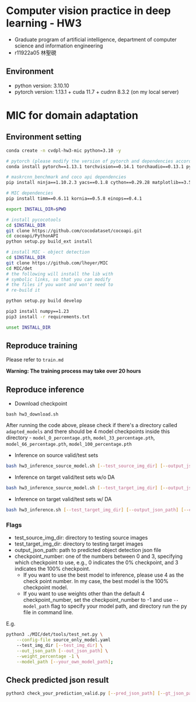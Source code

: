 # Computer vision practice in deep learning - HW3
- Graduate program of artificial intelligence, department of computer science and information engineering
- r11922a05 林聖硯

## Environment
- python version: 3.10.10
- pytorch version: 1.13.1 + cuda 11.7 + cudnn 8.3.2 (on my local server)

# MIC for domain adaptation

## Environment setting
```bash
conda create -n cvdpl-hw3-mic python=3.10 -y

# pytorch (please modify the version of pytorch and dependencies according to your local machine)
conda install pytorch==1.13.1 torchvision==0.14.1 torchaudio==0.13.1 pytorch-cuda=11.6 -c pytorch -c nvidia

# maskrcnn_benchmark and coco api dependencies
pip install ninja==1.10.2.3 yacs==0.1.8 cython==0.29.28 matplotlib==3.5.1 tqdm==4.63.0 opencv-python==4.5.5.64

# MIC dependencies
pip install timm==0.6.11 kornia==0.5.8 einops==0.4.1

export INSTALL_DIR=$PWD

# install pycocotools
cd $INSTALL_DIR
git clone https://github.com/cocodataset/cocoapi.git
cd cocoapi/PythonAPI
python setup.py build_ext install

# install MIC - object detection
cd $INSTALL_DIR
git clone https://github.com/lhoyer/MIC
cd MIC/det
# the following will install the lib with
# symbolic links, so that you can modify
# the files if you want and won't need to
# re-build it

python setup.py build develop

pip3 install numpy==1.23
pip3 install -r requirements.txt

unset INSTALL_DIR
```

## Reproduce training

Please refer to `train.md`

**Warning: The training process may take over 20 hours**

## Reproduce inference

- Download checkpoint
```
bash hw3_download.sh
```
After running the code above, please check if there's a directory called `adapted_models` and there should be 4 model checkpoints inside this directory - `model_O_percentage.pth`, `model_33_percentage.pth`, `model_66_percentage.pth`, `model_100_percentage.pth`

- Inference on source valid/test sets
```bash
bash hw3_inference_source_model.sh [--test_source_img_dir] [--output_json_path] [--checkpoint_number]
```

- Inference on target valid/test sets w/o DA
```bash
bash hw3_inference_source_model.sh [--test_target_img_dir] [--output_json_path] [--checkpoint_number]
```

- Inference on target valid/test sets w/ DA
```bash
bash hw3_inference.sh [--test_target_img_dir] [--output_json_path] [--checkpoint_number]
```

### Flags
- test_source_img_dir: directory to testing source images
- test_target_img_dir: directory to testing target images
- output_json_path: path to predicted object detection json file
- checkpoint_number: one of the numbers between 0 and 3, specifying which checkpoint to use, e.g., 0 indicates the 0% checkpoint, and 3 indicates the 100% checkpoint.
  - If you want to use the best model to inference, please use 4 as the check point number. In my case, the best model is the 100% checkpoint model.
  - If you want to use weights other than the default 4 checkpoint_number, set the checkpoint_number to -1 and use `--model_path` flag to specify your model path, and directory run the py file in command line.

E.g.
```bash
python3 ./MIC/det/tools/test_net.py \
    --config-file source_only_model.yaml 
    --test_img_dir [--test_img_dir] \
    --out_json_path [--out_json_path] \
    --weight_percentage -1 \
    --model_path [--your_own_model_path];
```

## Check predicted json result
```bash
python3 check_your_prediction_valid.py [--pred_json_path] [--gt_json_path]
```
